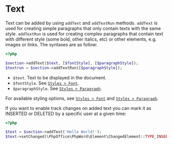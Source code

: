# Text

Text can be added by using ``addText`` and ``addTextRun`` methods. ``addText`` is used for creating simple paragraphs that only contain texts with the same style. ``addTextRun`` is used for creating complex paragraphs that contain text with different style (some bold, other italics, etc) or other elements, e.g. images or links. The syntaxes are as follow:

``` php
<?php

$section->addText($text, [$fontStyle], [$paragraphStyle]);
$textrun = $section->addTextRun([$paragraphStyle]);
```

- ``$text``. Text to be displayed in the document.
- ``$fontStyle``. See [`Styles > Font`](../styles/font.md).
- ``$paragraphStyle``. See [`Styles > Paragraph`](../styles/paragraph.md).

For available styling options, see [`Styles > Font`](../styles/font.md) and [`Styles > Paragraph`](../styles/paragraph.md).

If you want to enable track changes on added text you can mark it as INSERTED or DELETED by a specific user at a given time:

``` php
<?php

$text = $section->addText('Hello World!');
$text->setChanged(\PhpOffice\PhpWord\Element\ChangedElement::TYPE_INSERTED, 'Fred', (new \DateTime()));
```